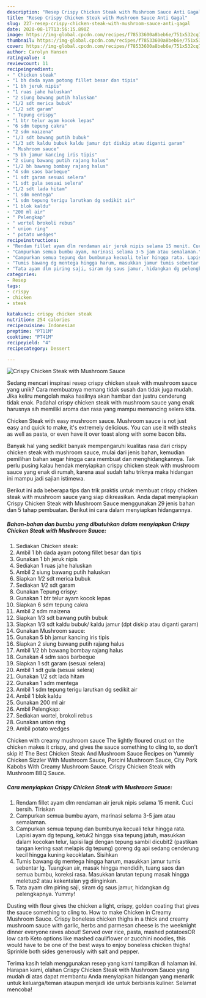 ```yaml
---
description: "Resep Crispy Chicken Steak with Mushroom Sauce Anti Gagal"
title: "Resep Crispy Chicken Steak with Mushroom Sauce Anti Gagal"
slug: 227-resep-crispy-chicken-steak-with-mushroom-sauce-anti-gagal
date: 2020-08-17T13:56:15.890Z
image: https://img-global.cpcdn.com/recipes/f78533600a8beb6e/751x532cq70/crispy-chicken-steak-with-mushroom-sauce-foto-resep-utama.jpg
thumbnail: https://img-global.cpcdn.com/recipes/f78533600a8beb6e/751x532cq70/crispy-chicken-steak-with-mushroom-sauce-foto-resep-utama.jpg
cover: https://img-global.cpcdn.com/recipes/f78533600a8beb6e/751x532cq70/crispy-chicken-steak-with-mushroom-sauce-foto-resep-utama.jpg
author: Carolyn Hansen
ratingvalue: 4
reviewcount: 11
recipeingredient:
- " Chicken steak"
- "1 bh dada ayam potong fillet besar dan tipis"
- "1 bh jeruk nipis"
- "1 ruas jahe haluskan"
- "2 siung bawang putih haluskan"
- "1/2 sdt merica bubuk"
- "1/2 sdt garam"
- " Tepung crispy"
- "1 btr telur ayam kocok lepas"
- "6 sdm tepung cakra"
- "2 sdm maizena"
- "1/3 sdt bawang putih bubuk"
- "1/3 sdt kaldu bubuk kaldu jamur dpt diskip atau diganti garam"
- " Mushroom sauce"
- "5 bh jamur kancing iris tipis"
- "2 siung bawang putih rajang halus"
- "1/2 bh bawang bombay rajang halus"
- "4 sdm saos barbeque"
- "1 sdt garam sesuai selera"
- "1 sdt gula sesuai selera"
- "1/2 sdt lada hitam"
- "1 sdm mentega"
- "1 sdm tepung terigu larutkan dg sedikit air"
- "1 blok kaldu"
- "200 ml air"
- " Pelengkap"
- " wortel brokoli rebus"
- " union ring"
- " potato wedges"
recipeinstructions:
- "Rendam fillet ayam dlm rendaman air jeruk nipis selama 15 menit. Cuci bersih. Tiriskan"
- "Campurkan semua bumbu ayam, marinasi selama 3-5 jam atau semalaman."
- "Campurkan semua tepung dan bumbunya kecuali telur hingga rata. Lapisi ayam dg tepung, ketuk2 hingga sisa tepung jatuh, masukkan dalam kocokan telur, lapisi lagi dengan tepung sambil dicubit2 (pastikan tangan kering saat melapis dg tepung) goreng dg api sedang cenderung kecil hingga kuning kecoklatan. Sisihkan"
- "Tumis bawang dg mentega hingga harum, masukkan jamur tumis sebentar lg. Tuangkan air, masak hingga mendidih, tuang saos dan semua bumbu, koreksi rasa. Masukkan larutan tepung masak hingga meletup2 atau kekentalan yg diinginkan."
- "Tata ayam dlm piring saji, siram dg saus jamur, hidangkan dg pelengkapnya. Yummy!"
categories:
- Resep
tags:
- crispy
- chicken
- steak

katakunci: crispy chicken steak 
nutrition: 254 calories
recipecuisine: Indonesian
preptime: "PT11M"
cooktime: "PT41M"
recipeyield: "4"
recipecategory: Dessert

---
```



![Crispy Chicken Steak with Mushroom Sauce](https://img-global.cpcdn.com/recipes/f78533600a8beb6e/751x532cq70/crispy-chicken-steak-with-mushroom-sauce-foto-resep-utama.jpg)

Sedang mencari inspirasi resep crispy chicken steak with mushroom sauce yang unik? Cara membuatnya memang tidak susah dan tidak juga mudah. Jika keliru mengolah maka hasilnya akan hambar dan justru cenderung tidak enak. Padahal crispy chicken steak with mushroom sauce yang enak harusnya sih memiliki aroma dan rasa yang mampu memancing selera kita.

Chicken Steak with easy mushroom sauce. Mushroom sauce is not just easy and quick to make, it&#39;s extremely delicious. You can use it with steaks as well as pasta, or even have it over toast along with some bacon bits.

Banyak hal yang sedikit banyak mempengaruhi kualitas rasa dari crispy chicken steak with mushroom sauce, mulai dari jenis bahan, kemudian pemilihan bahan segar hingga cara membuat dan menghidangkannya. Tak perlu pusing kalau hendak menyiapkan crispy chicken steak with mushroom sauce yang enak di rumah, karena asal sudah tahu triknya maka hidangan ini mampu jadi sajian istimewa.


Berikut ini ada beberapa tips dan trik praktis untuk membuat crispy chicken steak with mushroom sauce yang siap dikreasikan. Anda dapat menyiapkan Crispy Chicken Steak with Mushroom Sauce menggunakan 29 jenis bahan dan 5 tahap pembuatan. Berikut ini cara dalam menyiapkan hidangannya.

<!--inarticleads1-->

##### Bahan-bahan dan bumbu yang dibutuhkan dalam menyiapkan Crispy Chicken Steak with Mushroom Sauce:

1. Sediakan  Chicken steak:
1. Ambil 1 bh dada ayam potong fillet besar dan tipis
1. Gunakan 1 bh jeruk nipis
1. Sediakan 1 ruas jahe haluskan
1. Ambil 2 siung bawang putih haluskan
1. Siapkan 1/2 sdt merica bubuk
1. Sediakan 1/2 sdt garam
1. Gunakan  Tepung crispy:
1. Gunakan 1 btr telur ayam kocok lepas
1. Siapkan 6 sdm tepung cakra
1. Ambil 2 sdm maizena
1. Siapkan 1/3 sdt bawang putih bubuk
1. Siapkan 1/3 sdt kaldu bubuk/ kaldu jamur (dpt diskip atau diganti garam)
1. Gunakan  Mushroom sauce:
1. Gunakan 5 bh jamur kancing iris tipis
1. Siapkan 2 siung bawang putih rajang halus
1. Ambil 1/2 bh bawang bombay rajang halus
1. Gunakan 4 sdm saos barbeque
1. Siapkan 1 sdt garam (sesuai selera)
1. Ambil 1 sdt gula (sesuai selera)
1. Gunakan 1/2 sdt lada hitam
1. Gunakan 1 sdm mentega
1. Ambil 1 sdm tepung terigu larutkan dg sedikit air
1. Ambil 1 blok kaldu
1. Gunakan 200 ml air
1. Ambil  Pelengkap:
1. Sediakan  wortel, brokoli rebus
1. Gunakan  union ring
1. Ambil  potato wedges


Chicken with creamy mushroom sauce The lightly floured crust on the chicken makes it crispy, and gives the sauce something to cling to, so don&#39;t skip it! The Best Chicken Steak And Mushroom Sauce Recipes on Yummly Chicken Sizzler With Mushroom Sauce, Porcini Mushroom Sauce, City Pork Kabobs With Creamy Mushroom Sauce. Crispy Chicken Steak with Mushroom BBQ Sauce. 

<!--inarticleads2-->

##### Cara menyiapkan Crispy Chicken Steak with Mushroom Sauce:

1. Rendam fillet ayam dlm rendaman air jeruk nipis selama 15 menit. Cuci bersih. Tiriskan
1. Campurkan semua bumbu ayam, marinasi selama 3-5 jam atau semalaman.
1. Campurkan semua tepung dan bumbunya kecuali telur hingga rata. Lapisi ayam dg tepung, ketuk2 hingga sisa tepung jatuh, masukkan dalam kocokan telur, lapisi lagi dengan tepung sambil dicubit2 (pastikan tangan kering saat melapis dg tepung) goreng dg api sedang cenderung kecil hingga kuning kecoklatan. Sisihkan
1. Tumis bawang dg mentega hingga harum, masukkan jamur tumis sebentar lg. Tuangkan air, masak hingga mendidih, tuang saos dan semua bumbu, koreksi rasa. Masukkan larutan tepung masak hingga meletup2 atau kekentalan yg diinginkan.
1. Tata ayam dlm piring saji, siram dg saus jamur, hidangkan dg pelengkapnya. Yummy!


Dusting with flour gives the chicken a light, crispy, golden coating that gives the sauce something to cling to. How to make Chicken in Creamy Mushroom Sauce. Crispy boneless chicken thighs in a thick and creamy mushroom sauce with garlic, herbs and parmesan cheese is the weeknight dinner everyone raves about! Served over rice, pasta, mashed potatoesOR low carb Keto options like mashed cauliflower or zucchini noodles, this would have to be one of the best ways to enjoy boneless chicken thighs! Sprinkle both sides generously with salt and pepper. 

Terima kasih telah menggunakan resep yang kami tampilkan di halaman ini. Harapan kami, olahan Crispy Chicken Steak with Mushroom Sauce yang mudah di atas dapat membantu Anda menyiapkan hidangan yang menarik untuk keluarga/teman ataupun menjadi ide untuk berbisnis kuliner. Selamat mencoba!
